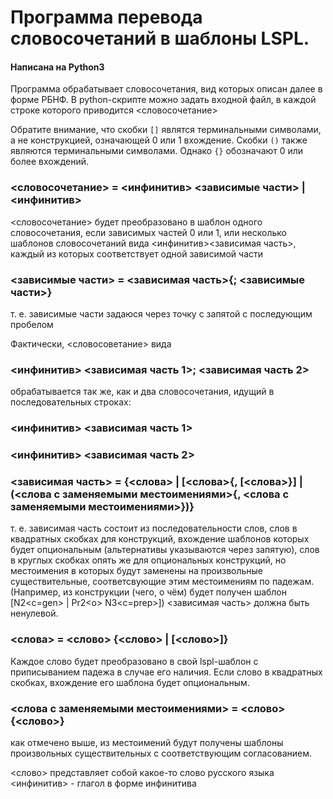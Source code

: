 # Программа перевода словосочетаний в шаблоны LSPL. #
#### Написана на Python3 ####

Программа обрабатывает словосочетания, вид которых описан далее в форме РБНФ.
В python-скрипте можно задать входной файл, в каждой строке которого приводится <словосочетание>

Обратите внимание, что скобки `[]` являтся терминальными символами, а не конструкцией, означающей 0 или 1 вхождение.
Скобки `()` также являются терминальными символами.
Однако `{}` обозначают 0 или более вхождений.

### <словосочетание> = <инфинитив> <зависимые части> | <инфинитив> ###
 <словосочетание> будет преобразовано в шаблон одного словосочетания, если зависимых частей 0 или 1, или несколько шаблонов словосочетаний вида <инфинитив><зависимая часть>, каждый из которых соответствует одной зависимой части

### <зависимые части> = <зависимая часть>{; <зависимые части>} ###
т. е. зависимые части задаюся через точку с запятой с последующим пробелом

Фактически, <словосоветание> вида
### <инфинитив> <зависимая часть 1>; <зависимая часть 2> ###
обрабатывается так же, как и два словосочетания, идущий в последовательных строках:
### <инфинитив> <зависимая часть 1> ###
### <инфинитив> <зависимая часть 2> ###

### <зависимая часть> = {<слова> | [<слова>{, [<слова>}] | (<слова с заменяемыми местоимениями>{, <слова с заменяемыми местоимениями>})} ###
т. е. зависимая часть состоит из последовательности слов, слов в квадратных скобках для конструкций, вхождение шаблонов которых будет опциональным (альтернативы указываются через запятую), слов в круглых скобках опять же для опциональных конструкций, но местоимения в которых будут заменены на произвольные существительные, соответсвующие этим местоимениям по падежам. (Например, из конструкции (чего, о чём) будет получен шаблон [N2<c=gen> | Pr2<о> N3<c=prep>])
<зависимая часть> должна быть ненулевой.

### <слова> = <слово> {<слово> | [<слово>]} ###
Каждое слово будет преобразовано в свой lspl-шаблон с приписыванием падежа в случае его наличия. Если слово в квадратных скобках, вхождение его шаблона будет опциональным.

### <слова с заменяемыми местоимениями> =  <слово> {<слово>} ###
как отмечено выше, из местоимений будут получены шаблоны произвольных существительных с соответствующим согласованием.

<слово> представляет собой какое-то слово русского языка
<инфинитив> - глагол в форме инфинитива
